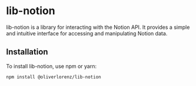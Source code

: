 # lib-notion

lib-notion is a library for interacting with the Notion API. It provides a simple and intuitive interface for accessing and manipulating Notion data.

## Installation
To install lib-notion, use npm or yarn:
```bash
npm install @oliverlorenz/lib-notion
```